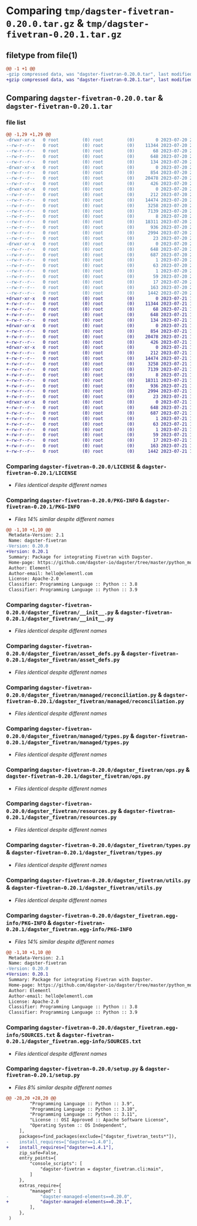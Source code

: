 # Comparing `tmp/dagster-fivetran-0.20.0.tar.gz` & `tmp/dagster-fivetran-0.20.1.tar.gz`

## filetype from file(1)

```diff
@@ -1 +1 @@
-gzip compressed data, was "dagster-fivetran-0.20.0.tar", last modified: Thu Jul 20 22:02:02 2023, max compression
+gzip compressed data, was "dagster-fivetran-0.20.1.tar", last modified: Fri Jul 21 15:38:57 2023, max compression
```

## Comparing `dagster-fivetran-0.20.0.tar` & `dagster-fivetran-0.20.1.tar`

### file list

```diff
@@ -1,29 +1,29 @@
-drwxr-xr-x   0 root         (0) root         (0)        0 2023-07-20 22:02:02.666084 dagster-fivetran-0.20.0/
--rw-r--r--   0 root         (0) root         (0)    11344 2023-07-20 21:53:16.000000 dagster-fivetran-0.20.0/LICENSE
--rw-r--r--   0 root         (0) root         (0)       68 2023-07-20 21:53:16.000000 dagster-fivetran-0.20.0/MANIFEST.in
--rw-r--r--   0 root         (0) root         (0)      648 2023-07-20 22:02:02.666084 dagster-fivetran-0.20.0/PKG-INFO
--rw-r--r--   0 root         (0) root         (0)      134 2023-07-20 21:53:16.000000 dagster-fivetran-0.20.0/README.md
-drwxr-xr-x   0 root         (0) root         (0)        0 2023-07-20 22:02:02.662084 dagster-fivetran-0.20.0/dagster_fivetran/
--rw-r--r--   0 root         (0) root         (0)      854 2023-07-20 21:53:16.000000 dagster-fivetran-0.20.0/dagster_fivetran/__init__.py
--rw-r--r--   0 root         (0) root         (0)    20478 2023-07-20 21:53:16.000000 dagster-fivetran-0.20.0/dagster_fivetran/asset_defs.py
--rw-r--r--   0 root         (0) root         (0)      426 2023-07-20 21:53:16.000000 dagster-fivetran-0.20.0/dagster_fivetran/cli.py
-drwxr-xr-x   0 root         (0) root         (0)        0 2023-07-20 22:02:02.662084 dagster-fivetran-0.20.0/dagster_fivetran/managed/
--rw-r--r--   0 root         (0) root         (0)      212 2023-07-20 21:53:16.000000 dagster-fivetran-0.20.0/dagster_fivetran/managed/__init__.py
--rw-r--r--   0 root         (0) root         (0)    14474 2023-07-20 21:53:16.000000 dagster-fivetran-0.20.0/dagster_fivetran/managed/reconciliation.py
--rw-r--r--   0 root         (0) root         (0)     3258 2023-07-20 21:53:16.000000 dagster-fivetran-0.20.0/dagster_fivetran/managed/types.py
--rw-r--r--   0 root         (0) root         (0)     7139 2023-07-20 21:53:16.000000 dagster-fivetran-0.20.0/dagster_fivetran/ops.py
--rw-r--r--   0 root         (0) root         (0)        8 2023-07-20 21:53:16.000000 dagster-fivetran-0.20.0/dagster_fivetran/py.typed
--rw-r--r--   0 root         (0) root         (0)    18311 2023-07-20 21:53:16.000000 dagster-fivetran-0.20.0/dagster_fivetran/resources.py
--rw-r--r--   0 root         (0) root         (0)      936 2023-07-20 21:53:16.000000 dagster-fivetran-0.20.0/dagster_fivetran/types.py
--rw-r--r--   0 root         (0) root         (0)     2994 2023-07-20 21:53:16.000000 dagster-fivetran-0.20.0/dagster_fivetran/utils.py
--rw-r--r--   0 root         (0) root         (0)       23 2023-07-20 21:53:16.000000 dagster-fivetran-0.20.0/dagster_fivetran/version.py
-drwxr-xr-x   0 root         (0) root         (0)        0 2023-07-20 22:02:02.662084 dagster-fivetran-0.20.0/dagster_fivetran.egg-info/
--rw-r--r--   0 root         (0) root         (0)      648 2023-07-20 22:02:02.000000 dagster-fivetran-0.20.0/dagster_fivetran.egg-info/PKG-INFO
--rw-r--r--   0 root         (0) root         (0)      687 2023-07-20 22:02:02.000000 dagster-fivetran-0.20.0/dagster_fivetran.egg-info/SOURCES.txt
--rw-r--r--   0 root         (0) root         (0)        1 2023-07-20 22:02:02.000000 dagster-fivetran-0.20.0/dagster_fivetran.egg-info/dependency_links.txt
--rw-r--r--   0 root         (0) root         (0)       63 2023-07-20 22:02:02.000000 dagster-fivetran-0.20.0/dagster_fivetran.egg-info/entry_points.txt
--rw-r--r--   0 root         (0) root         (0)        1 2023-07-20 22:02:02.000000 dagster-fivetran-0.20.0/dagster_fivetran.egg-info/not-zip-safe
--rw-r--r--   0 root         (0) root         (0)       59 2023-07-20 22:02:02.000000 dagster-fivetran-0.20.0/dagster_fivetran.egg-info/requires.txt
--rw-r--r--   0 root         (0) root         (0)       17 2023-07-20 22:02:02.000000 dagster-fivetran-0.20.0/dagster_fivetran.egg-info/top_level.txt
--rw-r--r--   0 root         (0) root         (0)      163 2023-07-20 22:02:02.666084 dagster-fivetran-0.20.0/setup.cfg
--rw-r--r--   0 root         (0) root         (0)     1442 2023-07-20 21:53:16.000000 dagster-fivetran-0.20.0/setup.py
+drwxr-xr-x   0 root         (0) root         (0)        0 2023-07-21 15:38:57.519079 dagster-fivetran-0.20.1/
+-rw-r--r--   0 root         (0) root         (0)    11344 2023-07-21 15:29:00.000000 dagster-fivetran-0.20.1/LICENSE
+-rw-r--r--   0 root         (0) root         (0)       68 2023-07-21 15:29:00.000000 dagster-fivetran-0.20.1/MANIFEST.in
+-rw-r--r--   0 root         (0) root         (0)      648 2023-07-21 15:38:57.519079 dagster-fivetran-0.20.1/PKG-INFO
+-rw-r--r--   0 root         (0) root         (0)      134 2023-07-21 15:29:00.000000 dagster-fivetran-0.20.1/README.md
+drwxr-xr-x   0 root         (0) root         (0)        0 2023-07-21 15:38:57.515079 dagster-fivetran-0.20.1/dagster_fivetran/
+-rw-r--r--   0 root         (0) root         (0)      854 2023-07-21 15:29:00.000000 dagster-fivetran-0.20.1/dagster_fivetran/__init__.py
+-rw-r--r--   0 root         (0) root         (0)    20478 2023-07-21 15:29:00.000000 dagster-fivetran-0.20.1/dagster_fivetran/asset_defs.py
+-rw-r--r--   0 root         (0) root         (0)      426 2023-07-21 15:29:00.000000 dagster-fivetran-0.20.1/dagster_fivetran/cli.py
+drwxr-xr-x   0 root         (0) root         (0)        0 2023-07-21 15:38:57.519079 dagster-fivetran-0.20.1/dagster_fivetran/managed/
+-rw-r--r--   0 root         (0) root         (0)      212 2023-07-21 15:29:00.000000 dagster-fivetran-0.20.1/dagster_fivetran/managed/__init__.py
+-rw-r--r--   0 root         (0) root         (0)    14474 2023-07-21 15:29:00.000000 dagster-fivetran-0.20.1/dagster_fivetran/managed/reconciliation.py
+-rw-r--r--   0 root         (0) root         (0)     3258 2023-07-21 15:29:00.000000 dagster-fivetran-0.20.1/dagster_fivetran/managed/types.py
+-rw-r--r--   0 root         (0) root         (0)     7139 2023-07-21 15:29:00.000000 dagster-fivetran-0.20.1/dagster_fivetran/ops.py
+-rw-r--r--   0 root         (0) root         (0)        8 2023-07-21 15:29:00.000000 dagster-fivetran-0.20.1/dagster_fivetran/py.typed
+-rw-r--r--   0 root         (0) root         (0)    18311 2023-07-21 15:29:00.000000 dagster-fivetran-0.20.1/dagster_fivetran/resources.py
+-rw-r--r--   0 root         (0) root         (0)      936 2023-07-21 15:29:00.000000 dagster-fivetran-0.20.1/dagster_fivetran/types.py
+-rw-r--r--   0 root         (0) root         (0)     2994 2023-07-21 15:29:00.000000 dagster-fivetran-0.20.1/dagster_fivetran/utils.py
+-rw-r--r--   0 root         (0) root         (0)       23 2023-07-21 15:29:00.000000 dagster-fivetran-0.20.1/dagster_fivetran/version.py
+drwxr-xr-x   0 root         (0) root         (0)        0 2023-07-21 15:38:57.519079 dagster-fivetran-0.20.1/dagster_fivetran.egg-info/
+-rw-r--r--   0 root         (0) root         (0)      648 2023-07-21 15:38:57.000000 dagster-fivetran-0.20.1/dagster_fivetran.egg-info/PKG-INFO
+-rw-r--r--   0 root         (0) root         (0)      687 2023-07-21 15:38:57.000000 dagster-fivetran-0.20.1/dagster_fivetran.egg-info/SOURCES.txt
+-rw-r--r--   0 root         (0) root         (0)        1 2023-07-21 15:38:57.000000 dagster-fivetran-0.20.1/dagster_fivetran.egg-info/dependency_links.txt
+-rw-r--r--   0 root         (0) root         (0)       63 2023-07-21 15:38:57.000000 dagster-fivetran-0.20.1/dagster_fivetran.egg-info/entry_points.txt
+-rw-r--r--   0 root         (0) root         (0)        1 2023-07-21 15:38:57.000000 dagster-fivetran-0.20.1/dagster_fivetran.egg-info/not-zip-safe
+-rw-r--r--   0 root         (0) root         (0)       59 2023-07-21 15:38:57.000000 dagster-fivetran-0.20.1/dagster_fivetran.egg-info/requires.txt
+-rw-r--r--   0 root         (0) root         (0)       17 2023-07-21 15:38:57.000000 dagster-fivetran-0.20.1/dagster_fivetran.egg-info/top_level.txt
+-rw-r--r--   0 root         (0) root         (0)      163 2023-07-21 15:38:57.523079 dagster-fivetran-0.20.1/setup.cfg
+-rw-r--r--   0 root         (0) root         (0)     1442 2023-07-21 15:29:00.000000 dagster-fivetran-0.20.1/setup.py
```

### Comparing `dagster-fivetran-0.20.0/LICENSE` & `dagster-fivetran-0.20.1/LICENSE`

 * *Files identical despite different names*

### Comparing `dagster-fivetran-0.20.0/PKG-INFO` & `dagster-fivetran-0.20.1/PKG-INFO`

 * *Files 14% similar despite different names*

```diff
@@ -1,10 +1,10 @@
 Metadata-Version: 2.1
 Name: dagster-fivetran
-Version: 0.20.0
+Version: 0.20.1
 Summary: Package for integrating Fivetran with Dagster.
 Home-page: https://github.com/dagster-io/dagster/tree/master/python_modules/libraries/dagster-fivetran
 Author: Elementl
 Author-email: hello@elementl.com
 License: Apache-2.0
 Classifier: Programming Language :: Python :: 3.8
 Classifier: Programming Language :: Python :: 3.9
```

### Comparing `dagster-fivetran-0.20.0/dagster_fivetran/__init__.py` & `dagster-fivetran-0.20.1/dagster_fivetran/__init__.py`

 * *Files identical despite different names*

### Comparing `dagster-fivetran-0.20.0/dagster_fivetran/asset_defs.py` & `dagster-fivetran-0.20.1/dagster_fivetran/asset_defs.py`

 * *Files identical despite different names*

### Comparing `dagster-fivetran-0.20.0/dagster_fivetran/managed/reconciliation.py` & `dagster-fivetran-0.20.1/dagster_fivetran/managed/reconciliation.py`

 * *Files identical despite different names*

### Comparing `dagster-fivetran-0.20.0/dagster_fivetran/managed/types.py` & `dagster-fivetran-0.20.1/dagster_fivetran/managed/types.py`

 * *Files identical despite different names*

### Comparing `dagster-fivetran-0.20.0/dagster_fivetran/ops.py` & `dagster-fivetran-0.20.1/dagster_fivetran/ops.py`

 * *Files identical despite different names*

### Comparing `dagster-fivetran-0.20.0/dagster_fivetran/resources.py` & `dagster-fivetran-0.20.1/dagster_fivetran/resources.py`

 * *Files identical despite different names*

### Comparing `dagster-fivetran-0.20.0/dagster_fivetran/types.py` & `dagster-fivetran-0.20.1/dagster_fivetran/types.py`

 * *Files identical despite different names*

### Comparing `dagster-fivetran-0.20.0/dagster_fivetran/utils.py` & `dagster-fivetran-0.20.1/dagster_fivetran/utils.py`

 * *Files identical despite different names*

### Comparing `dagster-fivetran-0.20.0/dagster_fivetran.egg-info/PKG-INFO` & `dagster-fivetran-0.20.1/dagster_fivetran.egg-info/PKG-INFO`

 * *Files 14% similar despite different names*

```diff
@@ -1,10 +1,10 @@
 Metadata-Version: 2.1
 Name: dagster-fivetran
-Version: 0.20.0
+Version: 0.20.1
 Summary: Package for integrating Fivetran with Dagster.
 Home-page: https://github.com/dagster-io/dagster/tree/master/python_modules/libraries/dagster-fivetran
 Author: Elementl
 Author-email: hello@elementl.com
 License: Apache-2.0
 Classifier: Programming Language :: Python :: 3.8
 Classifier: Programming Language :: Python :: 3.9
```

### Comparing `dagster-fivetran-0.20.0/dagster_fivetran.egg-info/SOURCES.txt` & `dagster-fivetran-0.20.1/dagster_fivetran.egg-info/SOURCES.txt`

 * *Files identical despite different names*

### Comparing `dagster-fivetran-0.20.0/setup.py` & `dagster-fivetran-0.20.1/setup.py`

 * *Files 8% similar despite different names*

```diff
@@ -28,20 +28,20 @@
         "Programming Language :: Python :: 3.9",
         "Programming Language :: Python :: 3.10",
         "Programming Language :: Python :: 3.11",
         "License :: OSI Approved :: Apache Software License",
         "Operating System :: OS Independent",
     ],
     packages=find_packages(exclude=["dagster_fivetran_tests*"]),
-    install_requires=["dagster==1.4.0"],
+    install_requires=["dagster==1.4.1"],
     zip_safe=False,
     entry_points={
         "console_scripts": [
             "dagster-fivetran = dagster_fivetran.cli:main",
         ]
     },
     extras_require={
         "managed": [
-            "dagster-managed-elements==0.20.0",
+            "dagster-managed-elements==0.20.1",
         ],
     },
 )
```

